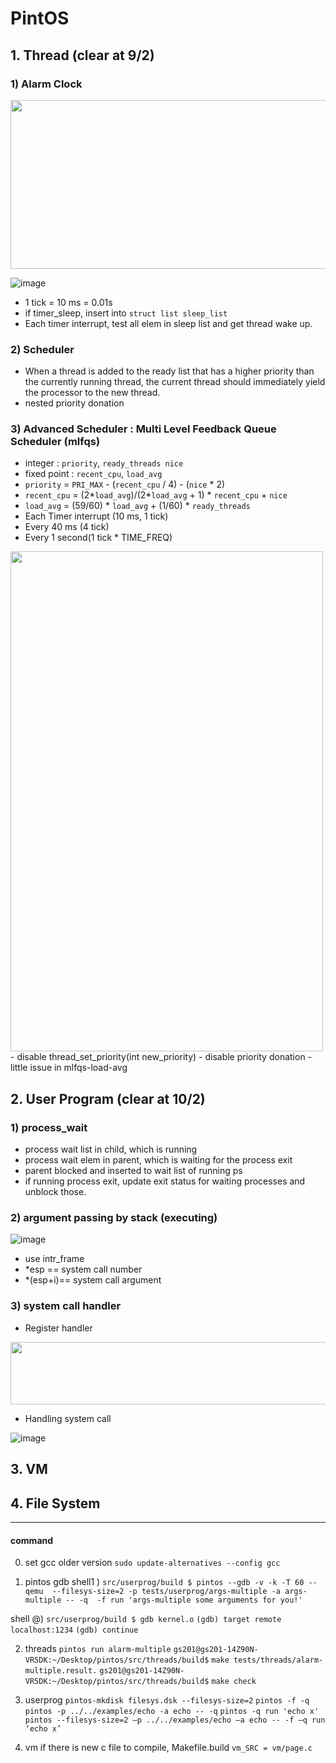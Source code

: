 # PintOS

## 1. Thread (clear at 9/2)
### 1) Alarm Clock

 <img src = "https://user-images.githubusercontent.com/81512075/186709398-5358a3f6-97f0-4d59-b4ce-08bb008c3270.png" width="700" height="270">
 
![image](https://user-images.githubusercontent.com/81512075/186709495-cb2404d7-e8d9-4ba3-8db9-5acf0da6b30d.png)

- 1 tick = 10 ms = 0.01s
- if timer_sleep, insert into `struct list sleep_list`
- Each timer interrupt, test all elem in sleep list and get thread wake up.
### 2) Scheduler
-  When a thread is added to the ready list that has a higher priority than the currently running thread, the current thread should immediately yield the processor to the new thread.
- nested priority donation
### 3) Advanced Scheduler : Multi Level Feedback Queue Scheduler (mlfqs)
- integer : `priority`, `ready_threads nice`
- fixed point : `recent_cpu`, `load_avg` 
- `priority` = `PRI_MAX` - (`recent_cpu` / 4) - (`nice` * 2)
- `recent_cpu` = (2*`load_avg`)/(2*`load_avg` + 1) * `recent_cpu` + `nice`
- `load_avg` = (59/60) * `load_avg` + (1/60) * `ready_threads`
- Each Timer interrupt (10 ms, 1 tick)
- Every 40 ms (4 tick)
- Every 1 second(1 tick * TIME_FREQ)

<img src = "https://user-images.githubusercontent.com/81512075/188171945-e76f513b-709a-455a-964b-1f20129e4eef.png" width="500" height="800">
- disable thread_set_priority(int new_priority)
- disable priority donation
- little issue in mlfqs-load-avg

## 2. User Program (clear at 10/2)
### 1) process_wait
- process wait list in child, which is running
- process wait elem in parent, which is waiting for the process exit
- parent blocked and inserted to wait list of running ps
- if running process exit, update exit status for waiting processes and unblock those.
### 2) argument passing by stack (executing)
![image](https://user-images.githubusercontent.com/81512075/196643562-83a90000-bdc9-45d0-8832-60d976dd9a0f.png)

- use intr_frame
- *esp == system call number
- *(esp+i)== system call argument
### 3) system call handler
- Register handler
 
 <img src = "https://user-images.githubusercontent.com/81512075/196631762-e12d0af8-6009-4d0b-90ff-45f475ba17b2.png" width="600" height="100">

- Handling system call
 
 ![image](https://user-images.githubusercontent.com/81512075/196632021-a0b98f89-8ada-4335-a777-51bb73e38059.png)

## 3. VM

## 4. File System

 -------------------------------------
#### command
0. set gcc older version
`sudo update-alternatives --config gcc`

1. pintos gdb
shell1 )
`src/userprog/build $ pintos --gdb -v -k -T 60 --qemu  --filesys-size=2 -p tests/userprog/args-multiple -a args-multiple -- -q  -f run 'args-multiple some arguments for you!'`

shell @)
`src/userprog/build $ gdb kernel.o`
`(gdb) target remote localhost:1234`
`(gdb) continue`

2. threads
`pintos run alarm-multiple`
`gs201@gs201-14Z90N-VR5DK:~/Desktop/pintos/src/threads/build$` `make tests/threads/alarm-multiple.result.`
`gs201@gs201-14Z90N-VR5DK:~/Desktop/pintos/src/threads/build$` `make check`
3. userprog
`pintos-mkdisk filesys.dsk --filesys-size=2`
`pintos -f -q`
`pintos -p ../../examples/echo -a echo -- -q`
`pintos -q run 'echo x'`
`pintos --filesys-size=2 –p ../../examples/echo –a echo -- -f –q run ‘echo x’`

4. vm
if there is new c file to compile, Makefile.build
`vm_SRC = vm/page.c `

